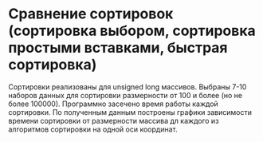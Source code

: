 # Cравнение сортировок (сортировка выбором, сортировка простыми вставками, быстрая сортировка)
Сортировки реализованы для unsigned long массивов.
Выбраны 7-10 наборов данных для сортировки размерности от 100 и более (но не более 100000). Программно засечено время работы каждой сортировки.
По полученным данным построены графики зависимости времени сортировки от размерности массива дл каждого из алгоритмов сортировки на одной оси координат.

